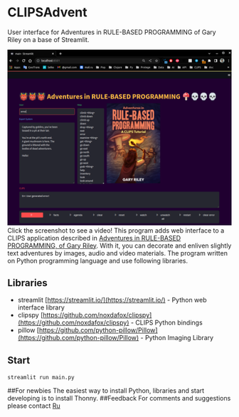 # CLIPSAdvent
User interface  for Adventures in RULE-BASED PROGRAMMING of Gary Riley on a base of Streamlit.

[![Watch the video](img/1.png)](https://www.youtube.com/watch?v=OICbo3Zu_jY)
Click the screenshot to see a video!
This program adds web interface to a CLIPS application described in [Adventures in RULE-BASED PROGRAMMING, of Gary Riley](https://clipsrules.net/airbp.html). With it, you can decorate and enliven slightly text adventures by images, audio and video materials.
The program written on Python programming language and use following libraries.
## Libraries
- streamlit [https://streamlit.io/](https://streamlit.io/) - Python web interface library
- clipspy [https://github.com/noxdafox/clipspy](https://github.com/noxdafox/clipspy) - CLIPS Python bindings
- pillow [https://github.com/python-pillow/Pillow](https://github.com/python-pillow/Pillow) - Python Imaging Library
## Start
```bush
streamlit run main.py
```
##For newbies
The easiest way to install Python, libraries and start developing is to install Thonny.
##Feedback
For comments and suggestions please contact [Ru](zspovenetsky@gmail.com)

